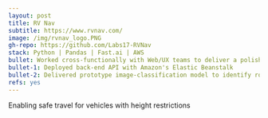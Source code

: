 ```yaml
---
layout: post
title: RV Nav
subtitle: https://www.rvnav.com/
image: /img/rvnav_logo.PNG
gh-repo: https://github.com/Labs17-RVNav
stack: Python | Pandas | Fast.ai | AWS
bullet: Worked cross-functionally with Web/UX teams to deliver a polished product based on user research
bullet-1: Deployed back-end API with Amazon's Elastic Beanstalk
bullet-2: Delivered prototype image-classification model to identify road-hazards
refs: yes
---
```

Enabling safe travel for vehicles with height restrictions
